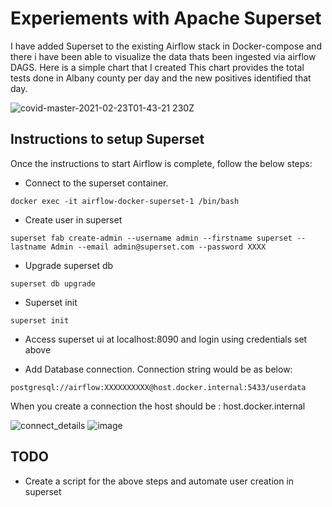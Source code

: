 # Experiements with Apache Superset

I have added Superset to the existing Airflow stack in Docker-compose and there i have been able to visualize the data thats been ingested via airflow DAGS. 
Here is a simple chart that I created
This chart provides the total tests done in Albany county per day and the new positives identified that day. 

![covid-master-2021-02-23T01-43-21 230Z](https://user-images.githubusercontent.com/10644132/108793206-ddd05080-7537-11eb-9297-b4f761372982.jpg)


## Instructions to setup Superset

Once the instructions to start Airflow is complete, follow the below steps:
- Connect to the superset container. 
```
docker exec -it airflow-docker-superset-1 /bin/bash
```
- Create user in superset
```
superset fab create-admin --username admin --firstname superset --lastname Admin --email admin@superset.com --password XXXX
```
- Upgrade superset db
```
superset db upgrade
```

- Superset init
```
superset init
```

- Access superset ui at localhost:8090 and login using credentials set above

- Add Database connection. Connection string would be as below:
```
postgresql://airflow:XXXXXXXXXX@host.docker.internal:5433/userdata
```
When you create a connection the host should be : host.docker.internal

![connect_details](https://github.com/anilkulkarni87/airflow-docker/assets/10644132/c9af3af1-2442-4fab-9946-7bdd15ea5ab5.png)
![image](https://user-images.githubusercontent.com/10644132/108793463-6d75ff00-7538-11eb-8b23-c0c9ffa86358.png)


## TODO
- Create a script for the above steps and automate user creation in superset

